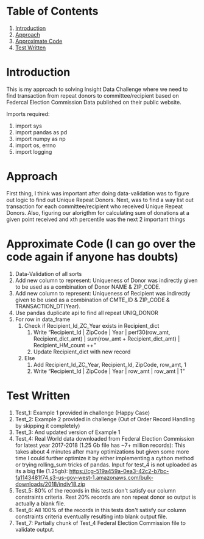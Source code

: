 
# Table of Contents
1. [Introduction](README.md#introduction)
2. [Approach](README.md#approach)
3. [Approximate Code](README.md#approximate-Code)
4. [Test Written](README.md#test-written)

# Introduction

This is my approach to solving Insight Data Challenge where we need to find transaction from repeat donors to committee/recipient based on Federcal Election Commission Data published on their public website.

Imports required: 

1. import sys
2. import pandas as pd
3. import numpy as np
4. import os, errno
5. import logging


# Approach

First thing, I think was important after doing data-validation was to figure out logic to find out Unique Repeat Donors. 
Next, was to find a way list out transaction for each committee/recipient who received Unique Repeat Donors. 
Also, figuring our alorigthm for calculating sum of donations at a given point received and xth percentile was the next 2 important things

# Approximate Code (I can go over the code again if anyone has doubts)

1. Data-Validation of all sorts 
2. Add new column to represent: Uniqueness of Donor was indirectly given to be used as a combination of Donor NAME & ZIP_CODE. 
3. Add new column to represent: Uniqueness of Recipient was indirectly given to be used as a combination of CMTE_ID & ZIP_CODE & TRANSACTION_DT(Year).
4. Use pandas duplicate api to find all repeat UNIQ_DONOR
5. For row in data_frame
	1. Check if Recipient_Id_ZC_Year exists in Recipient_dict
		1. Write “Recipient_Id | ZipCode | Year | perf30(row_amt, Recipient_dict_amt) | sum(row_amt + Recipient_dict_amt) | Recipient_HM_count ++”
		2. Update Recipient_dict with new record
	2. Else
		1. Add Recipient_Id_ZC_Year, Recipient_Id, ZipCode, row_amt, 1 
		2. Write “Recipient_Id | ZipCode | Year | row_amt | row_amt | 1”


# Test Written

1. Test_1: Example 1 provided in challenge (Happy Case)
2. Test_2: Example 2 provided in challenge (Out of Order Record Handling by skipping it completely)
3. Test_3: And updated version of Example 1
4. Test_4: Real World data downloaded from Federal Election Commission for latest year 2017-2018 (1.25 Gb file has ~7+ million records): This takes about 4 minutes after many optimizations but given some more time I could further optimize it by either implementing a cython method or trying rolling_sum tricks of pandas.
Input for test_4 is not uploaded as its a big file (1.25gb): https://cg-519a459a-0ea3-42c2-b7bc-fa1143481f74.s3-us-gov-west-1.amazonaws.com/bulk-downloads/2018/indiv18.zip
5. Test_5: 80% of the records in this tests don't satisfy our column constraints criteria. Rest 20% records are non repeat donor so output is actually a blank file. 
6. Test_6: All 100% of the records in this tests don't satisfy our column constraints criteria eventually resulting into blank output file. 
7. Test_7: Partially chunk of Test_4 Federal Election Commission file to validate output.  



